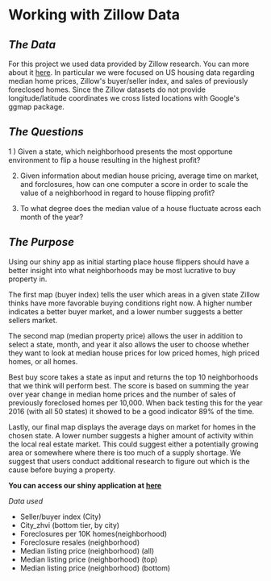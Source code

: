 # **Working with Zillow Data** #

## _The Data_ ##

For this project we used data provided by Zillow research. You can more about it [here](https://www.zillow.com/research/data/). In particular we were focused on US housing data regarding median home prices,
Zillow's buyer/seller index, and sales of previously foreclosed homes. Since the Zillow datasets do not provide longitude/latitude coordinates we cross listed locations with Google's ggmap package.

## _The Questions_ ##
1 ) Given a state, which neighborhood presents the most opportune environment to flip a house resulting in the highest profit?

2) Given information about median house pricing, average time on market, and forclosures, how can one computer a score in order to scale the value of a neighborhood in regard to house flipping profit?

3) To what degree does the median value of a house fluctuate across each month of the year?

## _The Purpose_ ##
Using our shiny app as initial starting place house flippers should have a better insight into what neighborhoods may be most lucrative to buy property in.

The first map (buyer index) tells the user which areas in a given state Zillow thinks have more favorable buying conditions right now. A higher number indicates a better buyer market, and a lower number suggests a better sellers market.

The second map (median property price) allows the user in addition to select a state, month, and year it also allows the user to choose whether they want to look at median house prices for low priced homes, high priced homes, or all homes.

Best buy score takes a state as input and returns the top 10 neighborhoods that we think will perform best. The score is based on summing the year over year change in median home prices and the number of sales of previously foreclosed homes per 10,000. When back testing this for the year 2016 (with all 50 states) it showed to be a good indicator 89% of the time.

Lastly, our final map displays the average days on market for homes in the chosen state. A lower number suggests a higher amount of activity within the local real estate market. This could suggest either a potentially growing area or somewhere where there is too much of a supply shortage. We suggest that users conduct additional research to figure out which is the cause before buying a property.

**You can access our shiny application at [here](https://mouradheddaya.shinyapps.io/ZillowHomeData/?fbclid=IwAR0xjpDsb1qJvSfqhPmwalJ7SRpySxHqoCkDqYJt7_Xi-XrkdrrHD8WrOrE)** 

_Data used_
* Seller/buyer index (City)
* City_zhvi (bottom tier, by city)
*	Foreclosures per 10K homes(neighborhood)
*	Foreclosure resales (neighborhood)
*	Median listing price (neighborhood) (all)
*	Median listing price (neighborhood) (top)
*	Median listing price (neighborhood) (bottom)
